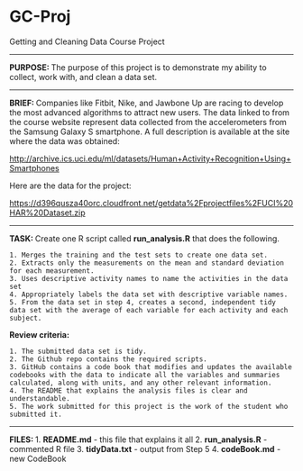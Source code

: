 # GC-Proj
Getting and Cleaning Data Course Project
<hr>
<b>PURPOSE: </b>The purpose of this project is to demonstrate my ability to collect, work with, and clean a data set.
<hr>
<b>BRIEF: </b>Companies like Fitbit, Nike, and Jawbone Up are racing to develop the most advanced algorithms to attract new users. The data linked to from the course website represent data collected from the accelerometers from the Samsung Galaxy S smartphone. A full description is available at the site where the data was obtained:

http://archive.ics.uci.edu/ml/datasets/Human+Activity+Recognition+Using+Smartphones

Here are the data for the project:

https://d396qusza40orc.cloudfront.net/getdata%2Fprojectfiles%2FUCI%20HAR%20Dataset.zip 
<hr>

<b>TASK: </b>Create one R script called <b>run_analysis.R</b> that does the following.

    1. Merges the training and the test sets to create one data set.
    2. Extracts only the measurements on the mean and standard deviation for each measurement.
    3. Uses descriptive activity names to name the activities in the data set
    4. Appropriately labels the data set with descriptive variable names.
    5. From the data set in step 4, creates a second, independent tidy data set with the average of each variable for each activity and each subject.
    
<b>Review criteria:</b>

    1. The submitted data set is tidy.
    2. The Github repo contains the required scripts.
    3. GitHub contains a code book that modifies and updates the available codebooks with the data to indicate all the variables and summaries calculated, along with units, and any other relevant information.
    4. The README that explains the analysis files is clear and understandable.
    5. The work submitted for this project is the work of the student who submitted it.

<hr>
<b>FILES: </b>
1. <b>README.md</b> - this file that explains it all
2. <b>run_analysis.R</b> - commented R file
3. <b>tidyData.txt</b> - output from Step 5
4. <b>codeBook.md</b> - new CodeBook
